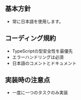 ## 基本方針
- 常に日本語を使用します。

## コーディング規約
- TypeScriptの型安全性を最優先
- エラーハンドリングは必須
- 日本語のコメントとドキュメント

## 実装時の注意点
- 一度に一つのタスクのみ実装
